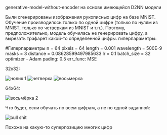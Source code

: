 generative-model-without-encoder на основе имеющейся D2NN модели

Были сгенерированы изображения рукописных цифр на базе MNIST. Обучение производилось только по одной цифре (только по нулям из MNIST, только по четверкам из MNIST и т.п.).
Поэтому, предположительно, модель обучилась не генерировать цифру, а вырезать трафарет какой-то определенной цифры. 
гиперпараметры:

#Гиперпараметры
n = 64
pixels = 64
length = 0.001
wavelength = 500E-9
masks = 3
distance = 0.08628599497985633
lr = 0.1
batch_size = 32
optimizer - Adam
pading: 0.5
err_func: MSE

32х32:

![нолик 1](https://github.com/user-attachments/assets/514c34a4-a72b-49f0-a04e-317986164e42)
![четверка](https://github.com/user-attachments/assets/4bd82ab7-2797-428d-8add-439411502cb6)
![восьмерка](https://github.com/user-attachments/assets/f3c842a0-ead7-4b0f-962a-8f058c6cc0f5)

64х64:

![восьмёрка 2](https://github.com/user-attachments/assets/5b93385b-3f5e-49b5-a669-205966483eb1)

Что будет, если обучать по всем цифрам, а не по одной заданной:

![bull shit](https://github.com/user-attachments/assets/10fcea9f-d47e-46cf-b943-14d97b0c82f6)

Похоже на какую-то суперпозицию многих цифр

